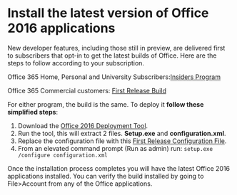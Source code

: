 # Install the latest version of Office 2016 applications #

New developer features, including those still in preview, are delivered first to subscribers that opt-in to get the latest builds of Office. Here are the steps to follow according to your subscription. 



Office 365 Home, Personal and University Subscribers:[Insiders Program](https://products.office.com/en-us/office-insider)

Office 365 Commercial customers: [First Release Build](https://support.office.com/en-us/article/Install-the-First-Release-build-for-Office-365-for-business-customers-4dd8ba40-73c0-4468-b778-c7b744d03ead?ui=en-US&rs=en-US&ad=US)

For either program, the build is the same. To deploy it **follow these simplified steps**: 

1.	Download the [Office 2016 Deployment Tool](http://www.microsoft.com/en-us/download/details.aspx?id=49117). 
2.	Run the tool, this will extract 2 files. **Setup.exe** and **configuration.xml**.
3.	Replace the configuration file with this [First Release Configuration File](https://raw.githubusercontent.com/OfficeDev/Office-Add-in-Commands-Samples/master/Tools/FirstReleaseConfig/configuration.xml).
4.	From an elevated command prompt (Run as admin) run:
    `setup.exe /configure configuration.xml`

Once the installation process completes you will have the latest Office 2016 applications installed. You can verify the build installed by going to File>Account from any of the Office applications. 
